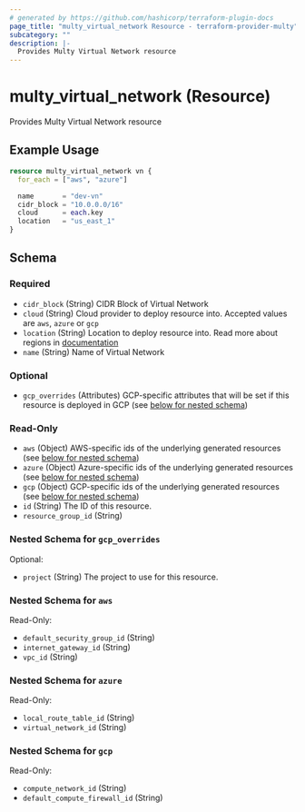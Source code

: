 ```yaml
---
# generated by https://github.com/hashicorp/terraform-plugin-docs
page_title: "multy_virtual_network Resource - terraform-provider-multy"
subcategory: ""
description: |-
  Provides Multy Virtual Network resource
---
```


# multy_virtual_network (Resource)

Provides Multy Virtual Network resource

## Example Usage

```terraform
resource multy_virtual_network vn {
  for_each = ["aws", "azure"]

  name       = "dev-vn"
  cidr_block = "10.0.0.0/16"
  cloud      = each.key
  location   = "us_east_1"
}
```

<!-- schema generated by tfplugindocs -->
## Schema

### Required

- `cidr_block` (String) CIDR Block of Virtual Network
- `cloud` (String) Cloud provider to deploy resource into. Accepted values are `aws`, `azure` or `gcp`
- `location` (String) Location to deploy resource into. Read more about regions in [documentation](https://docs.multy.dev/regions)
- `name` (String) Name of Virtual Network

### Optional

- `gcp_overrides` (Attributes) GCP-specific attributes that will be set if this resource is deployed in GCP (see [below for nested schema](#nestedatt--gcp_overrides))

### Read-Only

- `aws` (Object) AWS-specific ids of the underlying generated resources (see [below for nested schema](#nestedatt--aws))
- `azure` (Object) Azure-specific ids of the underlying generated resources (see [below for nested schema](#nestedatt--azure))
- `gcp` (Object) GCP-specific ids of the underlying generated resources (see [below for nested schema](#nestedatt--gcp))
- `id` (String) The ID of this resource.
- `resource_group_id` (String)

<a id="nestedatt--gcp_overrides"></a>
### Nested Schema for `gcp_overrides`

Optional:

- `project` (String) The project to use for this resource.


<a id="nestedatt--aws"></a>
### Nested Schema for `aws`

Read-Only:

- `default_security_group_id` (String)
- `internet_gateway_id` (String)
- `vpc_id` (String)


<a id="nestedatt--azure"></a>
### Nested Schema for `azure`

Read-Only:

- `local_route_table_id` (String)
- `virtual_network_id` (String)


<a id="nestedatt--gcp"></a>
### Nested Schema for `gcp`

Read-Only:

- `compute_network_id` (String)
- `default_compute_firewall_id` (String)


